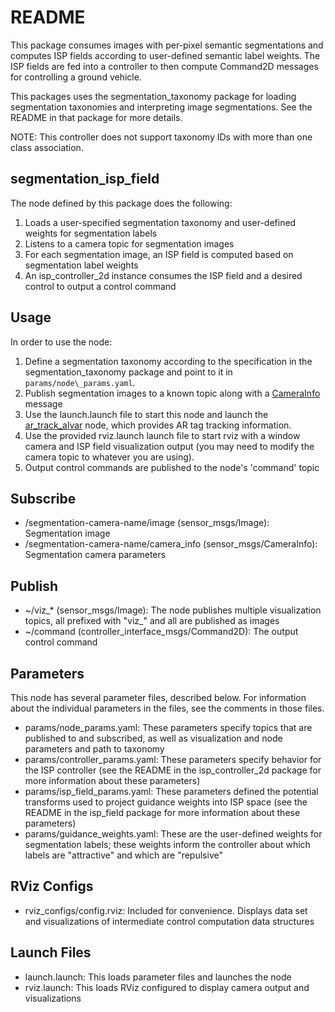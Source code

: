 # README #

This package consumes images with per-pixel semantic segmentations and computes
ISP fields according to user-defined semantic label weights. The ISP fields are
fed into a controller to then compute Command2D messages for controlling a
ground vehicle.

This packages uses the segmentation\_taxonomy package for loading segmentation
taxonomies and interpreting image segmentations. See the README in that package
for more details.

NOTE: This controller does not support taxonomy IDs with more than one class
association.

## segmentation\_isp\_field ##

The node defined by this package does the following:

1. Loads a user-specified segmentation taxonomy and user-defined weights for segmentation labels
1. Listens to a camera topic for segmentation images
1. For each segmentation image, an ISP field is computed based on segmentation label weights
1. An isp\_controller\_2d instance consumes the ISP field and a desired control to output a control command

## Usage ##

In order to use the node:

1. Define a segmentation taxonomy according to the specification in the segmentation\_taxonomy package and point to it in `params/node\_params.yaml`.
1. Publish segmentation images to a known topic along with a [CameraInfo](http://docs.ros.org/api/sensor_msgs/html/msg/CameraInfo.html) message
1. Use the launch.launch file to start this node and launch the [ar\_track\_alvar](http://wiki.ros.org/ar_track_alvar) node, which provides AR tag tracking information.
1. Use the provided rviz.launch launch file to start rviz with a window camera and ISP field visualization output (you may need to modify the camera topic to whatever you are using).
1. Output control commands are published to the node's 'command' topic

## Subscribe ##

* /segmentation-camera-name/image (sensor\_msgs/Image): Segmentation image
* /segmentation-camera-name/camera\_info (sensor\_msgs/CameraInfo): Segmentation camera parameters

## Publish ##

* ~/viz\_\* (sensor\_msgs/Image): The node publishes multiple visualization topics, all prefixed with "viz\_" and all are published as images
* ~/command (controller\_interface\_msgs/Command2D): The output control command

## Parameters ##

This node has several parameter files, described below. For information about
the individual parameters in the files, see the comments in those files.

* params/node\_params.yaml: These parameters specify topics that are published to and subscribed, as well as visualization and node parameters and path to taxonomy
* params/controller\_params.yaml: These parameters specify behavior for the ISP controller (see the README in the isp\_controller\_2d package for more information about these parameters)
* params/isp\_field\_params.yaml: These parameters defined the potential transforms used to project guidance weights into ISP space (see the README in the isp\_field package for more information about these parameters)
* params/guidance\_weights.yaml: These are the user-defined weights for segmentation labels; these weights inform the controller about which labels are "attractive" and which are "repulsive"

## RViz Configs ##

* rviz\_configs/config.rviz: Included for convenience. Displays data set and visualizations of intermediate control computation data structures

## Launch Files ##

* launch.launch: This loads parameter files and launches the node
* rviz.launch: This loads RViz configured to display camera output and visualizations
